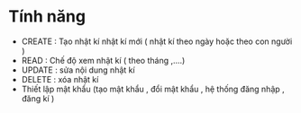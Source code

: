 # Tính năng
- CREATE : Tạo nhật kí nhật kí mới ( nhật kí theo ngày hoặc theo con người )
- READ : Chế độ xem nhật kí ( theo tháng ,....)
- UPDATE : sửa nội dung nhật kí
- DELETE : xóa nhật kí
- Thiết lập mật khẩu (tạo mật khẩu , đổi mật khẩu , hệ thống đăng nhập , đăng kí )
